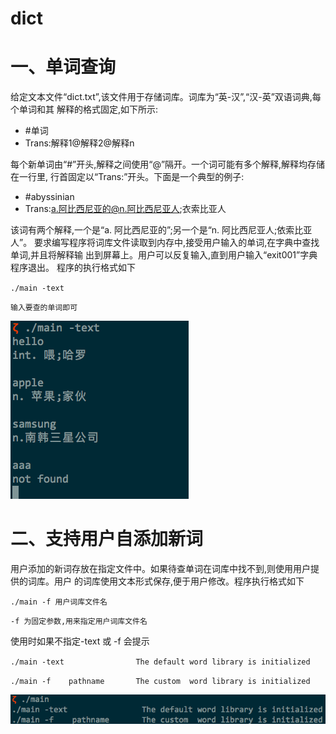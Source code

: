 # dict
# 一、单词查询
给定文本文件“dict.txt”,该文件用于存储词库。词库为“英-汉”,“汉-英”双语词典,每个单词和其 解释的格式固定,如下所示:

- #单词
- Trans:解释1@解释2@解释n

每个新单词由“#”开头,解释之间使用“@”隔开。一个词可能有多个解释,解释均存储在一行里, 行首固定以“Trans:”开头。下面是一个典型的例子:

- #abyssinian
- Trans:a.阿比西尼亚的@n.阿比西尼亚人;衣索比亚人

该词有两个解释,一个是“a. 阿比西尼亚的”;另一个是“n. 阿比西尼亚人;依索比亚人”。
要求编写程序将词库文件读取到内存中,接受用户输入的单词,在字典中查找单词,并且将解释输 出到屏幕上。用户可以反复输入,直到用户输入“exit001”字典程序退出。
程序的执行格式如下

`./main -text`

`输入要查的单词即可`

![1.png](1.png)

# 二、支持用户自添加新词
用户添加的新词存放在指定文件中。如果待查单词在词库中找不到,则使用用户提供的词库。用户 的词库使用文本形式保存,便于用户修改。程序执行格式如下

`./main -f 用户词库文件名`

`-f 为固定参数,用来指定用户词库文件名`

使用时如果不指定-text 或 -f 会提示

`./main -text                The default word library is initialized`

`./main -f    pathname       The custom  word library is initialized`

![2.png](2.png)
